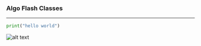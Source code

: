 ### Algo Flash Classes
---

``` python
print("hello world")
```

![alt text][logo]

[logo]: https://lh4.googleusercontent.com/vuSw8G8BQQnBMHsruxfeg3ERNCfEiDFXmgliiQYqXMFy6ggStdlpuasLnylPH1pPgihr4YyuapSY3A=w1365-h675-rw "Logo Title Text 2"
